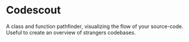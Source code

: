 # Codescout

A class and function pathfinder, visualizing the flow of your source-code. Useful to create an overview of strangers codebases.
